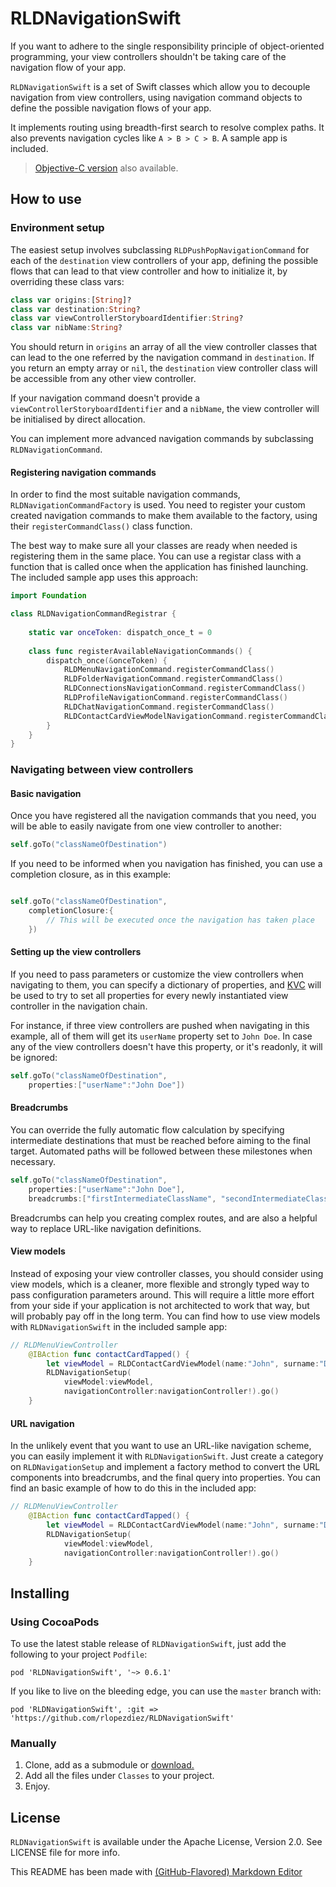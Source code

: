 # RLDNavigationSwift

If you want to adhere to the single responsibility principle of object-oriented programming, your view controllers shouldn't be taking care of the navigation flow of your app.

`RLDNavigationSwift` is a set of Swift classes which allow you to decouple navigation from view controllers, using navigation command objects to define the possible navigation flows of your app.

It implements routing using breadth-first search to resolve complex paths. It also prevents navigation cycles like `A > B > C > B`. A sample app is included.

> [Objective-C version](https://github.com/rlopezdiez/RLDNavigation) also available.

## How to use

### Environment setup

The easiest setup involves subclassing `RLDPushPopNavigationCommand` for each of the `destination` view controllers of your app, defining the possible flows that can lead to that view controller and how to initialize it, by overriding these class vars: 

```swift
class var origins:[String]? 
class var destination:String?
class var viewControllerStoryboardIdentifier:String?
class var nibName:String? 
```

You should return in `origins` an array of all the view controller classes that can lead to the one referred by the navigation command in `destination`. If you return an empty array or `nil`, the `destination` view controller class will be accessible from any other view controller.

If your navigation command doesn't provide a `viewControllerStoryboardIdentifier` and a `nibName`, the view controller will be initialised by direct allocation.

You can implement more advanced navigation commands by subclassing `RLDNavigationCommand`.

#### Registering navigation commands

In order to find the most suitable navigation commands, `RLDNavigationCommandFactory` is used. You need to register your custom created navigation commands to make them available to the factory, using their `registerCommandClass()` class function.

The best way to make sure all your classes are ready when needed is registering them in the same place. You can use a registar class with a function that is called once when the application has finished launching. The included sample app uses this approach:

```swift
import Foundation

class RLDNavigationCommandRegistrar {
    
    static var onceToken: dispatch_once_t = 0
    
    class func registerAvailableNavigationCommands() {
        dispatch_once(&onceToken) {
            RLDMenuNavigationCommand.registerCommandClass()
            RLDFolderNavigationCommand.registerCommandClass()
            RLDConnectionsNavigationCommand.registerCommandClass()
            RLDProfileNavigationCommand.registerCommandClass()
            RLDChatNavigationCommand.registerCommandClass()
            RLDContactCardViewModelNavigationCommand.registerCommandClass()
        }
    }
}

```

### Navigating between view controllers

#### Basic navigation

Once you have registered all the navigation commands that you need, you will be able to easily navigate from one view controller to another:

```swift
self.goTo("classNameOfDestination")
```

If you need to be informed when you navigation has finished, you can use a completion closure, as in this example:
```swift

self.goTo("classNameOfDestination",
    completionClosure:{
        // This will be executed once the navigation has taken place
    })
```

#### Setting up the view controllers

If you need to pass parameters or customize the view controllers when navigating to them, you can specify a dictionary of properties, and [KVC](https://developer.apple.com/library/ios/documentation/Cocoa/Conceptual/KeyValueCoding/Articles/BasicPrinciples.html#//apple_ref/doc/uid/20002170-178791) will be used to try to set all properties for every newly instantiated view controller in the navigation chain. 

For instance, if three view controllers are pushed when navigating in this example, all of them will get its `userName` property set to `John Doe`. In case any of the view controllers doesn't have this property, or it's readonly, it will be ignored:

```swift
self.goTo("classNameOfDestination",
    properties:["userName":"John Doe"])
```

#### Breadcrumbs

You can override the fully automatic flow calculation by specifying intermediate destinations that must be reached before aiming to the final target. Automated paths will be followed between these milestones when necessary.

```swift
self.goTo("classNameOfDestination",
    properties:["userName":"John Doe"],
    breadcrumbs:["firstIntermediateClassName", "secondIntermediateClassName"])
```

Breadcrumbs can help you creating complex routes, and are also a helpful way to replace URL-like navigation definitions.

#### View models

Instead of exposing your view controller classes, you should consider using view models, which is a cleaner, more flexible and strongly typed way to pass configuration parameters around. This will require a little more effort from your side if your application is not architected to work that way, but will probably pay off in the long term. You can find how to use view models with `RLDNavigationSwift` in the included sample app:
```swift
// RLDMenuViewController
    @IBAction func contactCardTapped() {
        let viewModel = RLDContactCardViewModel(name:"John", surname:"Doe", email:"john.doe@example.com")
        RLDNavigationSetup(
            viewModel:viewModel,
            navigationController:navigationController!).go()
    }
```

#### URL navigation

In the unlikely event that you want to use an URL-like navigation scheme, you can easily implement it with `RLDNavigationSwift`. Just create a category on `RLDNavigationSetup` and implement a factory method to convert the URL components into breadcrumbs, and the final query into properties. You can find an basic example of how to do this in the included app:

```swift
// RLDMenuViewController
    @IBAction func contactCardTapped() {
        let viewModel = RLDContactCardViewModel(name:"John", surname:"Doe", email:"john.doe@example.com")
        RLDNavigationSetup(
            viewModel:viewModel,
            navigationController:navigationController!).go()
    }
```

## Installing

### Using CocoaPods

To use the latest stable release of `RLDNavigationSwift`, just add the following to your project `Podfile`:

```
pod 'RLDNavigationSwift', '~> 0.6.1' 
```

If you like to live on the bleeding edge, you can use the `master` branch with:

```
pod 'RLDNavigationSwift', :git => 'https://github.com/rlopezdiez/RLDNavigationSwift'
```

### Manually

1. Clone, add as a submodule or [download.](https://github.com/rlopezdiez/RLDNavigationSwift/zipball/master)
2. Add all the files under `Classes` to your project.
3. Enjoy.

## License

`RLDNavigationSwift` is available under the Apache License, Version 2.0. See LICENSE file for more info.

This README has been made with [(GitHub-Flavored) Markdown Editor](http://jbt.github.io/markdown-editor)
